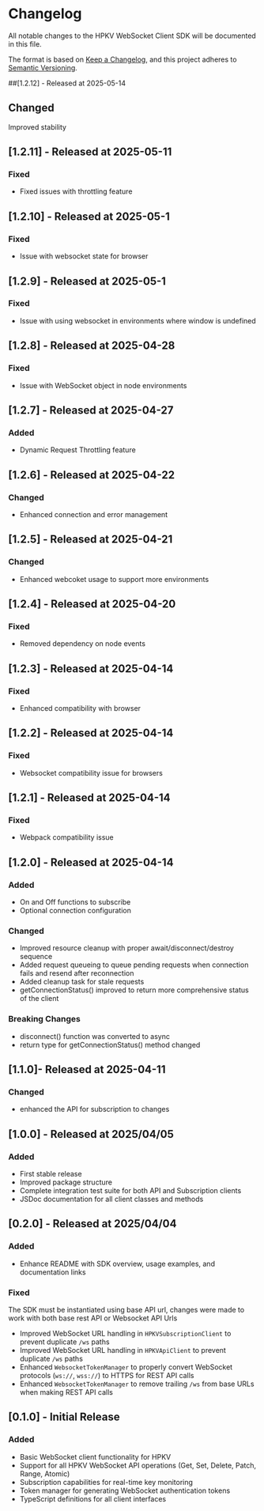 # Changelog

All notable changes to the HPKV WebSocket Client SDK will be documented in this file.

The format is based on [Keep a Changelog](https://keepachangelog.com/en/1.0.0/),
and this project adheres to [Semantic Versioning](https://semver.org/spec/v2.0.0.html).

##[1.2.12] - Released at 2025-05-14
## Changed
Improved stability

## [1.2.11] - Released at 2025-05-11
### Fixed
- Fixed issues with throttling feature

## [1.2.10] - Released at 2025-05-1
### Fixed
- Issue with websocket state for browser

## [1.2.9] - Released at 2025-05-1
### Fixed
- Issue with using websocket in environments where window is undefined

## [1.2.8] - Released at 2025-04-28
### Fixed
- Issue with WebSocket object in node environments

## [1.2.7] - Released at 2025-04-27
### Added
- Dynamic Request Throttling feature

## [1.2.6] - Released at 2025-04-22
### Changed
- Enhanced connection and error management

## [1.2.5] - Released at 2025-04-21
### Changed
- Enhanced webcoket usage to support more environments

## [1.2.4] - Released at 2025-04-20
### Fixed
- Removed dependency on node events

## [1.2.3] - Released at 2025-04-14
### Fixed
- Enhanced compatibility with browser

## [1.2.2] - Released at 2025-04-14
### Fixed
- Websocket compatibility issue for browsers

## [1.2.1] - Released at 2025-04-14
### Fixed
- Webpack compatibility issue

## [1.2.0] - Released at 2025-04-14
### Added
- On and Off functions to subscribe
- Optional connection configuration

### Changed
- Improved resource cleanup with proper await/disconnect/destroy sequence
- Added request queueing to queue pending requests when connection fails and resend after reconnection
- Added cleanup task for stale requests
- getConnectionStatus() improved to return more comprehensive status of the client

### Breaking Changes
- disconnect() function was converted to async
- return type for getConnectionStatus() method changed

## [1.1.0]- Released at 2025-04-11
### Changed
- enhanced the API for subscription to changes


## [1.0.0] - Released at 2025/04/05

### Added
- First stable release
- Improved package structure
- Complete integration test suite for both API and Subscription clients
- JSDoc documentation for all client classes and methods

## [0.2.0] - Released at 2025/04/04

### Added
- Enhance README with SDK overview, usage examples, and documentation links

### Fixed
The SDK must be instantiated using base API url, changes were made to work with both base rest API or Websocket API Urls
- Improved WebSocket URL handling in `HPKVSubscriptionClient` to prevent duplicate `/ws` paths
- Improved WebSocket URL handling in `HPKVApiClient` to prevent duplicate `/ws` paths
- Enhanced `WebsocketTokenManager` to properly convert WebSocket protocols (`ws://`, `wss://`) to HTTPS for REST API calls
- Enhanced `WebsocketTokenManager` to remove trailing `/ws` from base URLs when making REST API calls

## [0.1.0] - Initial Release

### Added
- Basic WebSocket client functionality for HPKV
- Support for all HPKV WebSocket API operations (Get, Set, Delete, Patch, Range, Atomic)
- Subscription capabilities for real-time key monitoring
- Token manager for generating WebSocket authentication tokens
- TypeScript definitions for all client interfaces 